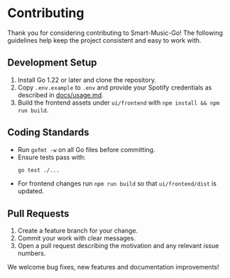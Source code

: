 # Contributing

Thank you for considering contributing to Smart-Music-Go! The following guidelines help keep the project consistent and easy to work with.

## Development Setup
1. Install Go 1.22 or later and clone the repository.
2. Copy `.env.example` to `.env` and provide your Spotify credentials as described in [docs/usage.md](docs/usage.md).
3. Build the frontend assets under `ui/frontend` with `npm install && npm run build`.

## Coding Standards
- Run `gofmt -w` on all Go files before committing.
- Ensure tests pass with:
  ```bash
  go test ./...
  ```
- For frontend changes run `npm run build` so that `ui/frontend/dist` is updated.

## Pull Requests
1. Create a feature branch for your change.
2. Commit your work with clear messages.
3. Open a pull request describing the motivation and any relevant issue numbers.

We welcome bug fixes, new features and documentation improvements!
